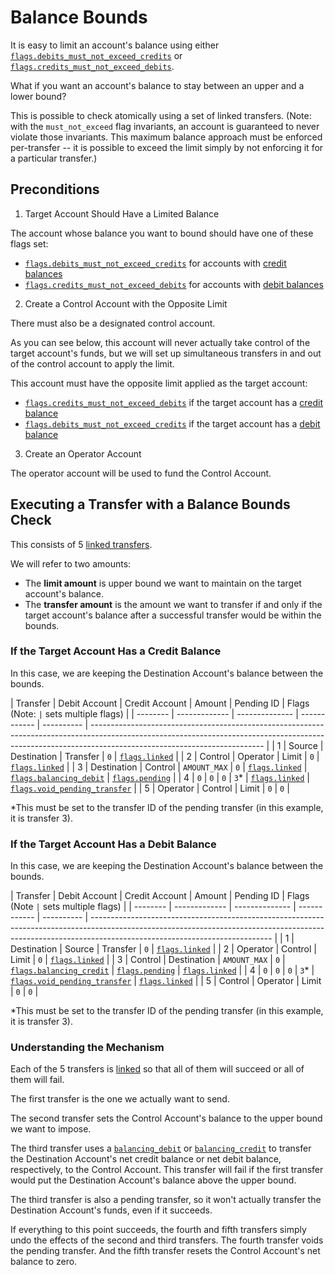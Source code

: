 # Balance Bounds

It is easy to limit an account's balance using either
[`flags.debits_must_not_exceed_credits`](../../reference/account.md#flagsdebits_must_not_exceed_credits)
or
[`flags.credits_must_not_exceed_debits`](../../reference/account.md#flagscredits_must_not_exceed_debits).

What if you want an account's balance to stay between an upper and a lower bound?

This is possible to check atomically using a set of linked transfers. (Note: with the
`must_not_exceed` flag invariants, an account is guaranteed to never violate those invariants. This
maximum balance approach must be enforced per-transfer -- it is possible to exceed the limit simply
by not enforcing it for a particular transfer.)

## Preconditions

1. Target Account Should Have a Limited Balance

The account whose balance you want to bound should have one of these flags set:

- [`flags.debits_must_not_exceed_credits`](../../reference/account.md#flagsdebits_must_not_exceed_credits)
  for accounts with [credit balances](../data-modeling.md#credit-balances)
- [`flags.credits_must_not_exceed_debits`](../../reference/account.md#flagscredits_must_not_exceed_debits)
  for accounts with [debit balances](../data-modeling.md#debit-balances)

2. Create a Control Account with the Opposite Limit

There must also be a designated control account.

As you can see below, this account will never actually take control of the target account's funds,
but we will set up simultaneous transfers in and out of the control account to apply the limit.

This account must have the opposite limit applied as the target account:

- [`flags.credits_must_not_exceed_debits`](../../reference/account.md#flagscredits_must_not_exceed_debits)
  if the target account has a [credit balance](../data-modeling.md#credit-balances)
- [`flags.debits_must_not_exceed_credits`](../../reference/account.md#flagsdebits_must_not_exceed_credits)
  if the target account has a [debit balance](../data-modeling.md#debit-balances)

3. Create an Operator Account

The operator account will be used to fund the Control Account.

## Executing a Transfer with a Balance Bounds Check

This consists of 5 [linked transfers](../../reference/requests/README.md#linked-events).

We will refer to two amounts:

- The **limit amount** is upper bound we want to maintain on the target account's balance.
- The **transfer amount** is the amount we want to transfer if and only if the target account's
  balance after a successful transfer would be within the bounds.

### If the Target Account Has a Credit Balance

In this case, we are keeping the Destination Account's balance between the bounds.

| Transfer | Debit Account | Credit Account | Amount       | Pending ID | Flags (Note: `|` sets multiple flags)                                                                                                                                                                   |
| -------- | ------------- | -------------- | ------------ | ---------- | ------------------------------------------------------------------------------------------------------------------------------------------------------------------------------------------------------- |
| 1        | Source        | Destination    | Transfer     | `0`        | [`flags.linked`](../../reference/transfer.md#flagslinked)                                                                                                                                               |
| 2        | Control       | Operator       | Limit        | `0`        | [`flags.linked`](../../reference/transfer.md#flagslinked)                                                                                                                                               |
| 3        | Destination   | Control        | `AMOUNT_MAX` | `0`        | [`flags.linked`](../../reference/transfer.md#flagslinked) \| [`flags.balancing_debit`](../../reference/transfer.md#flagsbalancing_debit) \| [`flags.pending`](../../reference/transfer.md#flagspending) |
| 4        | `0`           | `0`            | `0`          | `3`\*      | [`flags.linked`](../../reference/transfer.md#flagslinked) \| [`flags.void_pending_transfer`](../../reference/transfer.md#flagsvoid_pending_transfer)                                                    |
| 5        | Operator      | Control        | Limit        | `0`        | `0`                                                                                                                                                                                                     |

\*This must be set to the transfer ID of the pending transfer (in this example, it is transfer 3).

### If the Target Account Has a Debit Balance

In this case, we are keeping the Destination Account's balance between the bounds.

| Transfer | Debit Account | Credit Account | Amount       | Pending ID | Flags (Note `|` sets multiple flags)                                                                                                                                                                      |
| -------- | ------------- | -------------- | ------------ | ---------- | --------------------------------------------------------------------------------------------------------------------------------------------------------------------------------------------------------- |
| 1        | Destination   | Source         | Transfer     | `0`        | [`flags.linked`](../../reference/transfer.md#flagslinked)                                                                                                                                                 |
| 2        | Operator      | Control        | Limit        | `0`        | [`flags.linked`](../../reference/transfer.md#flagslinked)                                                                                                                                                 |
| 3        | Control       | Destination    | `AMOUNT_MAX` | `0`        | [`flags.balancing_credit`](../../reference/transfer.md#flagsbalancing_credit) \| [`flags.pending`](../../reference/transfer.md#flagspending) \| [`flags.linked`](../../reference/transfer.md#flagslinked) |
| 4        | `0`           | `0`            | `0`          | `3`\*      | [`flags.void_pending_transfer`](../../reference/transfer.md#flagsvoid_pending_transfer) \| [`flags.linked`](../../reference/transfer.md#flagslinked)                                                      |
| 5        | Control       | Operator       | Limit        | `0`        | `0`                                                                                                                                                                                                       |

\*This must be set to the transfer ID of the pending transfer (in this example, it is transfer 3).

### Understanding the Mechanism

Each of the 5 transfers is [linked](../../reference/requests/README.md#linked-events) so that all of
them will succeed or all of them will fail.

The first transfer is the one we actually want to send.

The second transfer sets the Control Account's balance to the upper bound we want to impose.

The third transfer uses a [`balancing_debit`](../../reference/transfer.md#flagsbalancing_debit) or
[`balancing_credit`](../../reference/transfer.md#flagsbalancing_credit) to transfer the Destination
Account's net credit balance or net debit balance, respectively, to the Control Account. This
transfer will fail if the first transfer would put the Destination Account's balance above the upper
bound.

The third transfer is also a pending transfer, so it won't actually transfer the Destination
Account's funds, even if it succeeds.

If everything to this point succeeds, the fourth and fifth transfers simply undo the effects of the
second and third transfers. The fourth transfer voids the pending transfer. And the fifth transfer
resets the Control Account's net balance to zero.
